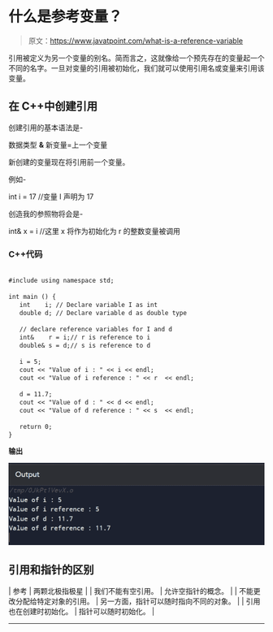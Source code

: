 # 什么是参考变量？

> 原文：<https://www.javatpoint.com/what-is-a-reference-variable>

引用被定义为另一个变量的别名。简而言之，这就像给一个预先存在的变量起一个不同的名字。一旦对变量的引用被初始化，我们就可以使用引用名或变量来引用该变量。

## 在 C++中创建引用

创建引用的基本语法是-

数据类型 **&** 新变量=上一个变量

新创建的变量现在将引用前一个变量。

例如-

int i = 17 //变量 I 声明为 17

创造我的参照物将会是-

int& x = i //这里 x 将作为初始化为 r 的整数变量被调用

### C++代码

```

#include using namespace std;

int main () {
   int    i; // Declare variable I as int
   double d; // Declare variable d as double type

   // declare reference variables for I and d
   int&    r = i;// r is reference to i
   double& s = d;// s is reference to d 

   i = 5;
   cout << "Value of i : " << i << endl;
   cout << "Value of i reference : " << r  << endl;

   d = 11.7;
   cout << "Value of d : " << d << endl;
   cout << "Value of d reference : " << s  << endl;

   return 0;
} 
```

**输出**

![What is a reference variable](img/8cc4d56cad59f2204291f84e6c3849aa.png)

## 引用和指针的区别

| 参考 | 两颗北极指极星 |
| 我们不能有空引用。 | 允许空指针的概念。 |
| 不能更改分配给特定对象的引用。 | 另一方面，指针可以随时指向不同的对象。 |
| 引用也在创建时初始化。 | 指针可以随时初始化。 |

* * *